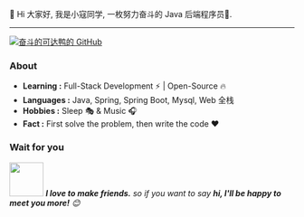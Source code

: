 
<!--
**boyxiangqing/boyxiangqing** is a ✨ _special_ ✨ repository because its `README.md` (this file) appears on your GitHub profile.

Here are some ideas to get you started:

- 🔭 I’m currently working on ...
- 🌱 I’m currently learning ...
- 👯 I’m looking to collaborate on ...
- 🤔 I’m looking for help with ...
- 💬 Ask me about ...
- 📫 How to reach me: ...
- 😄 Pronouns: ...
- ⚡ Fun fact: ...
-->

👋 Hi 大家好, 我是小寇同学, 一枚努力奋斗的 Java 后端程序员🚀. 


---------------------------------------------------------------------------------------------------------------------------------------------------------------------------------

[![奋斗的可达鸭的 GitHub](https://github-readme-stats.vercel.app/api?username=boyxiangqing&show_icons=true&title_color=fff&icon_color=79ff97&text_color=9f9f9f&bg_color=151515)](https://github.com/boyxiangqing)


### About

-  **Learning :** Full-Stack Development :zap: | Open-Source :fire:    
-  **Languages :** Java, Spring, Spring Boot, Mysql, Web 全栈
-  **Hobbies :** Sleep :performing_arts: & Music :headphones:
-  **Fact :** First solve the problem, then write the code :heart:


### Wait for you

<img src="https://giphy.com/stickers/lovebonito-community-girlpower-loyalty-KyNnopxciToRJhmXgq.gif" width="60"> <em><b>I love to make friends.</b> so if you want to say <b>hi, I'll be happy to meet you more!</b> 😊</em>

